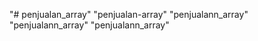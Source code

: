 "# penjualan_array" 
"penjualan-array" 
"penjualann_array" 
"penjualann_array" 
"penjualann_array" 
